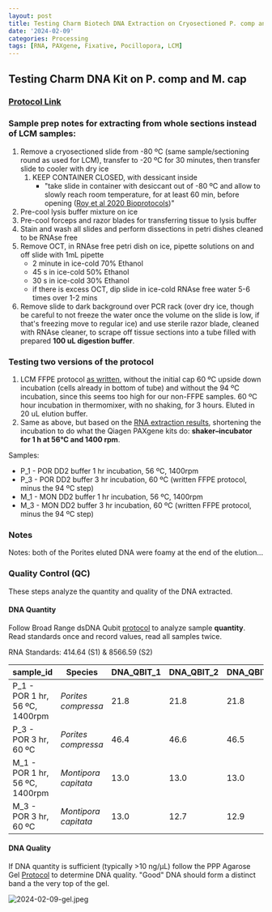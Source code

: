 ```yaml
---
layout: post
title: Testing Charm Biotech DNA Extraction on Cryosectioned P. comp and M. cap 
date: '2024-02-09'
categories: Processing
tags: [RNA, PAXgene, Fixative, Pocillopora, LCM]
---
```


## Testing Charm DNA Kit on P. comp and M. cap

### [Protocol Link](https://zdellaert.github.io/ZD_Putnam_Lab_Notebook/Charm-LCM-DNA-Kit-Protocol/)

### Sample prep notes for extracting from whole sections instead of LCM samples:

1. Remove a cryosectioned slide from -80 ºC (same sample/sectioning round as used for LCM), transfer to -20 ºC for 30 minutes, then transfer slide to cooler with dry ice
   1. KEEP CONTAINER CLOSED, with dessicant inside
      - "take slide in container with desiccant out of -80 ºC and allow  to slowly reach room temperature, for at least 60 min, before opening ([Roy et al 2020 Bioprotocols](https://github.com/zdellaert/ZD_Putnam_Lab_Notebook/blob/master/protocols/BioProtoc-10-01-3475.pdf))"
2. Pre-cool lysis buffer mixture on ice
3. Pre-cool forceps and razor blades for transferring tissue to lysis buffer
4. Stain and wash all slides and perform dissections in petri dishes cleaned to be RNAse free
5. Remove OCT, in RNAse free petri dish on ice, pipette solutions on and off slide with 1mL pipette
    - 2 minute in ice-cold 70% Ethanol
    - 45 s in ice-cold 50% Ethanol
    - 30 s in ice-cold 30% Ethanol
    - if there is excess OCT, dip slide in ice-cold RNAse free water 5-6 times over 1-2 mins
6. Remove slide to dark background over PCR rack (over dry ice, though be careful to not freeze the water once the volume on the slide is low, if that's freezing move to regular ice) and use sterile razor blade, cleaned with RNAse cleaner, to scrape off tissue sections into a tube filled with prepared **100 uL digestion buffer**.

### Testing two versions of the protocol

1. LCM FFPE protocol [as written](https://zdellaert.github.io/ZD_Putnam_Lab_Notebook/Charm-LCM-DNA-Kit-Protocol/), without the initial cap 60 ºC upside down incubation (cells already in bottom of tube) and without the 94 ºC incubation, since this seems too high for our non-FFPE samples. 60 ºC hour incubation in thermomixer, with no shaking, for 3 hours. Eluted in 20 uL elution buffer.
2. Same as above, but based on the [RNA extraction results](https://zdellaert.github.io/ZD_Putnam_Lab_Notebook/Testing-Charm-LCM-RNA-Kit/), shortening the incubation to do what the Qiagen PAXgene kits do: **shaker–incubator for 1 h at 56°C and 1400 rpm**.

Samples:
- P_1 - POR DD2 buffer 1 hr incubation, 56 ºC, 1400rpm
- P_3 - POR DD2 buffer 3 hr incubation, 60 ºC (written FFPE protocol, minus the 94 ºC step)
- M_1 - MON DD2 buffer 1 hr incubation, 56 ºC, 1400rpm
- M_3 - MON DD2 buffer 3 hr incubation, 60 ºC (written FFPE protocol, minus the 94 ºC step)

### Notes

Notes: both of the Porites eluted DNA were foamy at the end of the elution...

### Quality Control (QC)

These steps analyze the quantity and quality of the DNA extracted.

#### DNA Quantity  

Follow Broad Range dsDNA Qubit [protocol](https://zdellaert.github.io/ZD_Putnam_Lab_Notebook/Qubit-Protocol/) to analyze sample **quantity**. Read standards once and record values, read all samples twice.

 RNA Standards: 414.64 (S1) & 8566.59 (S2)

| sample_id | Species                                     | DNA_QBIT_1 | DNA_QBIT_2 | DNA_QBIT_AVG |
|-----------|---------------------------------------------|------------|------------|--------------|
| P_1 - POR 1 hr, 56 ºC, 1400rpm  | *Porites compressa*   | 21.8         | 21.8        | 21.8           |
| P_3 - POR 3 hr, 60 ºC   | *Porites compressa*           | 46.4         | 46.6       | 46.5         |
| M_1 - POR 1 hr, 56 ºC, 1400rpm  | *Montipora capitata*  | 13.0        | 13.0         | 13.0          |
| M_3 - POR 3 hr, 60 ºC   | *Montipora capitata*          | 13.0         | 12.7       | 12.9        |


#### DNA Quality  

If DNA quantity is sufficient (typically >10 ng/µL) follow the PPP Agarose Gel [Protocol](https://zdellaert.github.io/ZD_Putnam_Lab_Notebook/Gel-Protocol/) to determine DNA quality. "Good" DNA should form a distinct band a the very top of the gel.

![2024-02-09-gel.jpeg](https://github.com/zdellaert/ZD_Putnam_Lab_Notebook/blob/master/images/gels/2024-02-09-gel.jpeg?raw=true)

